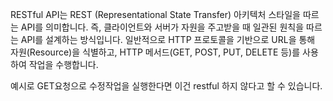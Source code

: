 RESTful API는 REST (Representational State Transfer) 아키텍처 스타일을 따르는 API를 의미합니다.
즉, 클라이언트와 서버가 자원을 주고받을 때 일관된 원칙을 따르는 API를 설계하는 방식입니다.
일반적으로 HTTP 프로토콜을 기반으로 URL을 통해 자원(Resource)을 식별하고, HTTP 메서드(GET, POST, PUT, DELETE 등)를 사용하여 작업을 수행합니다.

예시로 GET요청으로 수정작업을 실행한다면 이건 restful 하지 않다고 할 수 있습니다.
